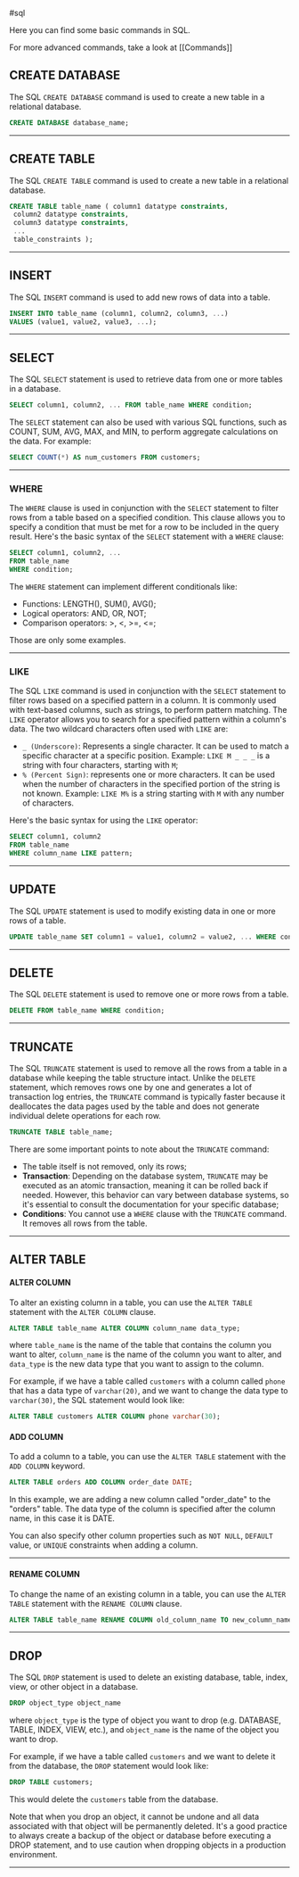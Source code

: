 #sql

Here you can find some basic commands in SQL.

For more advanced commands, take a look at [[Commands]]

## CREATE DATABASE

The SQL `CREATE DATABASE` command is used to create a new table in a relational database.

```SQL
CREATE DATABASE database_name;
```

----------------------

## CREATE TABLE

The SQL `CREATE TABLE` command is used to create a new table in a relational database. 

```sql
CREATE TABLE table_name ( column1 datatype constraints, 
 column2 datatype constraints, 
 column3 datatype constraints, 
 ... 
 table_constraints );
```

----------------------

## INSERT

The SQL `INSERT` command is used to add new rows of data into a table. 

```sql
INSERT INTO table_name (column1, column2, column3, ...) 
VALUES (value1, value2, value3, ...);
```

----------------
## SELECT

The SQL `SELECT` statement is used to retrieve data from one or more tables in a database.

```sql
SELECT column1, column2, ... FROM table_name WHERE condition;
```

The `SELECT` statement can also be used with various SQL functions, such as COUNT, SUM, AVG, MAX, and MIN, to perform aggregate calculations on the data. For example:

```sql
SELECT COUNT(*) AS num_customers FROM customers;
```

--------------
### WHERE

The `WHERE` clause is used in conjunction with the `SELECT` statement to filter rows from a table based on a specified condition. This clause allows you to specify a condition that must be met for a row to be included in the query result. Here's the basic syntax of the `SELECT` statement with a `WHERE` clause:

```SQL
SELECT column1, column2, ... 
FROM table_name 
WHERE condition;
```

The `WHERE` statement can implement different conditionals like:

- Functions: LENGTH(), SUM(), AVG();
- Logical operators: AND, OR, NOT;
- Comparison operators: >, <, >=, <=;

Those are only some examples.

-----------------------------
### LIKE

The SQL `LIKE` command is used in conjunction with the `SELECT` statement to filter rows based on a specified pattern in a column. It is commonly used with text-based columns, such as strings, to perform pattern matching. The `LIKE` operator allows you to search for a specified pattern within a column's data. The two wildcard characters often used with `LIKE` are:

- `_ (Underscore)`: Represents a single character. It can be used to match a specific character at a specific position. Example: `LIKE M _ _ _` is a string with four characters, starting with `M`;
- `% (Percent Sign)`: represents one or more characters. It can be used when the number of characters in the specified portion of the string is not known. Example: `LIKE M%` is a string starting with `M` with any number of characters.

Here's the basic syntax for using the `LIKE` operator:

```SQL
SELECT column1, column2 
FROM table_name 
WHERE column_name LIKE pattern;
```

--------------------
## UPDATE

The SQL `UPDATE` statement is used to modify existing data in one or more rows of a table.

```sql
UPDATE table_name SET column1 = value1, column2 = value2, ... WHERE condition;
```

--------------

## DELETE

The SQL `DELETE` statement is used to remove one or more rows from a table.

```sql
DELETE FROM table_name WHERE condition;
```

--------------

## TRUNCATE

The SQL `TRUNCATE` statement is used to remove all the rows from a table in a database while keeping the table structure intact. Unlike the `DELETE` statement, which removes rows one by one and generates a lot of transaction log entries, the `TRUNCATE` command is typically faster because it deallocates the data pages used by the table and does not generate individual delete operations for each row.

```SQL
TRUNCATE TABLE table_name;
```

There are some important points to note about the `TRUNCATE` command:

- The table itself is not removed, only its rows;
- **Transaction**: Depending on the database system, `TRUNCATE` may be executed as an atomic transaction, meaning it can be rolled back if needed. However, this behavior can vary between database systems, so it's essential to consult the documentation for your specific database;
- **Conditions**: You cannot use a `WHERE` clause with the `TRUNCATE` command. It removes all rows from the table.

-------------------------

## ALTER TABLE

#### ALTER COLUMN

To alter an existing column in a table, you can use the `ALTER TABLE` statement with the `ALTER COLUMN` clause.

```sql
ALTER TABLE table_name ALTER COLUMN column_name data_type;
```

where `table_name` is the name of the table that contains the column you want to alter, `column_name` is the name of the column you want to alter, and `data_type` is the new data type that you want to assign to the column.

For example, if we have a table called `customers` with a column called `phone` that has a data type of `varchar(20)`, and we want to change the data type to `varchar(30)`, the SQL statement would look like:

```sql
ALTER TABLE customers ALTER COLUMN phone varchar(30);
```

#### ADD COLUMN

To add a column to a table, you can use the `ALTER TABLE` statement with the `ADD COLUMN` keyword.

```SQL
ALTER TABLE orders ADD COLUMN order_date DATE;
```

In this example, we are adding a new column called "order_date" to the "orders" table. The data type of the column is specified after the column name, in this case it is DATE.

You can also specify other column properties such as `NOT NULL`, `DEFAULT` value, or `UNIQUE` constraints when adding a column.

----------------------

#### RENAME COLUMN

To change the name of an existing column in a table, you can use the `ALTER TABLE` statement with the `RENAME COLUMN` clause.

```sql
ALTER TABLE table_name RENAME COLUMN old_column_name TO new_column_name;
```

-------------------

## DROP

The SQL `DROP` statement is used to delete an existing database, table, index, view, or other object in a database.

```sql
DROP object_type object_name
```

where `object_type` is the type of object you want to drop (e.g. DATABASE, TABLE, INDEX, VIEW, etc.), and `object_name` is the name of the object you want to drop.

For example, if we have a table called `customers` and we want to delete it from the database, the `DROP` statement would look like:

```sql
DROP TABLE customers;
```

This would delete the `customers` table from the database.

Note that when you drop an object, it cannot be undone and all data associated with that object will be permanently deleted. It's a good practice to always create a backup of the object or database before executing a DROP statement, and to use caution when dropping objects in a production environment.

---------


